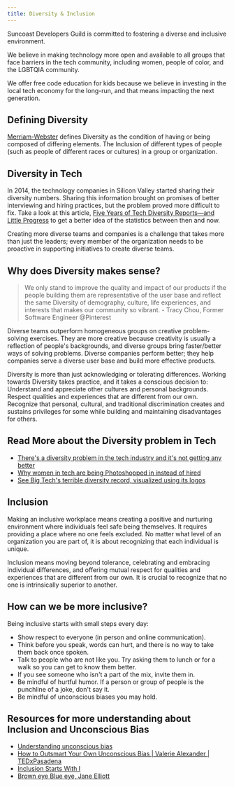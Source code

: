 ```yaml
---
title: Diversity & Inclusion
---
```

Suncoast Developers Guild is committed to fostering a diverse and inclusive environment.

We believe in making technology more open and available to all groups that face barriers in the tech community, including women, people of color, and the LGBTQIA community.

We offer free code education for kids because we believe in investing in the local tech economy for the long-run, and that means impacting the next generation.

## Defining Diversity

[Merriam-Webster](https://www.merriam-webster.com/dictionary/diversity) defines Diversity as the condition of having or being composed of differing elements. The Inclusion of different types of people (such as people of different races or cultures) in a group or organization.

## Diversity in Tech

In 2014, the technology companies in Silicon Valley started sharing their diversity numbers. Sharing this information brought on promises of better interviewing and hiring practices, but the problem proved more difficult to fix. Take a look at this article, [Five Years of Tech Diversity Reports—and Little Progress](https://www.wired.com/story/five-years-tech-diversity-reports-little-progress/) to get a better idea of the statistics between then and now. 

Creating more diverse teams and companies is a challenge that takes more than just the leaders; every member of the organization needs to be proactive in supporting initiatives to create diverse teams.

## Why does Diversity makes sense?

> We only stand to improve the quality and impact of our products if the people building them are representative of the user base and reflect the same Diversity of demography, culture, life experiences, and interests that makes our community so vibrant. - Tracy Chou, Former Software Engineer @Pinterest

Diverse teams outperform homogeneous groups on creative problem-solving exercises. They are more creative because creativity is usually a reflection of people's backgrounds, and diverse groups bring faster/better ways of solving problems. Diverse companies perform better; they help companies serve a diverse user base and build more effective products.

Diversity is more than just acknowledging or tolerating differences. Working towards Diversity takes practice, and it takes a conscious decision to:
Understand and appreciate other cultures and personal backgrounds.
Respect qualities and experiences that are different from our own.
Recognize that personal, cultural, and traditional discrimination creates and sustains privileges for some while building and maintaining disadvantages for others.

## Read More about the Diversity problem in Tech

- [There's a diversity problem in the tech industry and it's not getting any better](https://sdtimes.com/softwaredev/theres-a-diversity-problem-in-the-tech-industry-and-its-not-getting-any-better/)
- [Why women in tech are being Photoshopped in instead of hired](https://www.vox.com/recode/2019/6/17/18678541/women-tech-photoshop-diversity)
- [See Big Tech's terrible diversity record, visualized using its logos](https://www.fastcompany.com/90428465/see-big-techs-terrible-diversity-record-visualized-using-its-logos)

## Inclusion

Making an inclusive workplace means creating a positive and nurturing environment where individuals feel safe being themselves. It requires providing a place where no one feels excluded. No matter what level of an organization you are part of, it is about recognizing that each individual is unique.

Inclusion means moving beyond tolerance, celebrating and embracing individual differences, and offering mutual respect for qualities and experiences that are different from our own. It is crucial to recognize that no one is intrinsically superior to another.

## How can we be more inclusive?

Being inclusive starts with small steps every day:
- Show respect to everyone (in person and online communication).
- Think before you speak, words can hurt, and there is no way to take them back once spoken.
- Talk to people who are not like you. Try asking them to lunch or for a walk so you can get to know them better.
- If you see someone who isn't a part of the mix, invite them in.
- Be mindful of hurtful humor. If a person or group of people is the punchline of a joke, don't say it.
- Be mindful of unconscious biases you may hold. 

## Resources for more understanding about Inclusion and Unconscious Bias

- [Understanding unconscious bias](https://www.youtube.com/watch?v=dVp9Z5k0dEE)
- [How to Outsmart Your Own Unconscious Bias | Valerie Alexander | TEDxPasadena](https://www.youtube.com/watch?v=GP-cqFLS8Q4)
- [Inclusion Starts With I](https://www.youtube.com/watch?v=2g88Ju6nkcg)
- [Brown eye Blue eye, Jane Elliott](https://www.youtube.com/watch?v=jPZEJHJPwIw)
